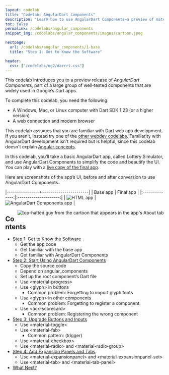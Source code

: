 ```yaml
---
layout: codelab
title: "Codelab: AngularDart Components"
description: "Learn how to use AngularDart Components—a preview of material design components that are widely used in Google's Dart apps."
toc: false
permalink: /codelabs/angular_components
snippet_img: /codelabs/angular_components/images/cartoon.jpeg

nextpage:
  url: /codelabs/angular_components/1-base
  title: "Step 1: Get to Know the Software"

header:
  css: ["/codelabs/ng2/darrrt.css"]
---
```


This codelab introduces you to a preview release of *AngularDart Components*,
part of a large group of well-tested components that are widely used in
Google’s Dart apps.

To complete this codelab, you need the following:

*   A Windows, Mac, or Linux computer with Dart SDK 1.23 (or a higher version)
*   A web connection and modern browser

This codelab assumes that you are familiar with Dart web app development.
If you aren’t, instead try one of the [other webdev codelabs](/codelabs).
Familiarity with AngularDart development isn't required but is helpful,
since this codelab doesn't explain
[Angular concepts](/angular/guide/architecture.html).

In this codelab, you’ll take a basic AngularDart app, called Lottery Simulator,
and use AngularDart Components to simplify the code and beautify the UI.
You can play with a
[live copy of the final app](https://filiph.github.io/components_codelab/).

Here are screenshots of the app’s UI, before and after conversion to
use AngularDart Components.

|----------------+-----------------------|
| Base app       | Final app             |
|:--------------:|:---------------------:|
| ![HTML app](/codelabs/angular_components/images/app-base.png) | ![AngularDart Components app](/codelabs/angular_components/images/app-final.png) |

<img src="/codelabs/angular_components/images/cartoon-guy.png"
    alt="top-hatted guy from the cartoon that appears in the app's About tab"
    align="right">

## Contents

* [Step 1: Get to Know the Software](/codelabs/angular_components/1-base)
  * Get the app code
  * Get familiar with the base app
  * Get familiar with AngularDart Components
* [Step 2: Start Using AngularDart Components](/codelabs/angular_components/2-easystart)
  * Copy the source code
  * Depend on angular_components
  * Set up the root component’s Dart file
  * Use \<material-progress>
  * Use \<glyph> in buttons
    * <i class="fa fa-exclamation-circle"> </i> Common problem: Forgetting to import glyph fonts
  * Use \<glyph> in other components
    * <i class="fa fa-exclamation-circle"> </i> Common problem: Forgetting to register a component
  * Use \<acx-scorecard>
    * <i class="fa fa-exclamation-circle"> </i> Common problem: Registering the wrong component
* [Step 3: Upgrade Buttons and Inputs](/codelabs/angular_components/3-usebuttons)
  * Use \<material-toggle>
  * Use \<material-fab>
    * <i class="fa fa-exclamation-circle"> </i> Common pattern: (trigger)
  * Use \<material-checkbox>
  * Use \<material-radio> and \<material-radio-group>
* [Step 4: Add Expansion Panels and Tabs](/codelabs/angular_components/4-final)
  * Use \<material-expansionpanel> and \<material-expansionpanel-set>
  * Use \<material-tab> and \<material-tab-panel>
* [What Next?](/codelabs/angular_components/what-next)
